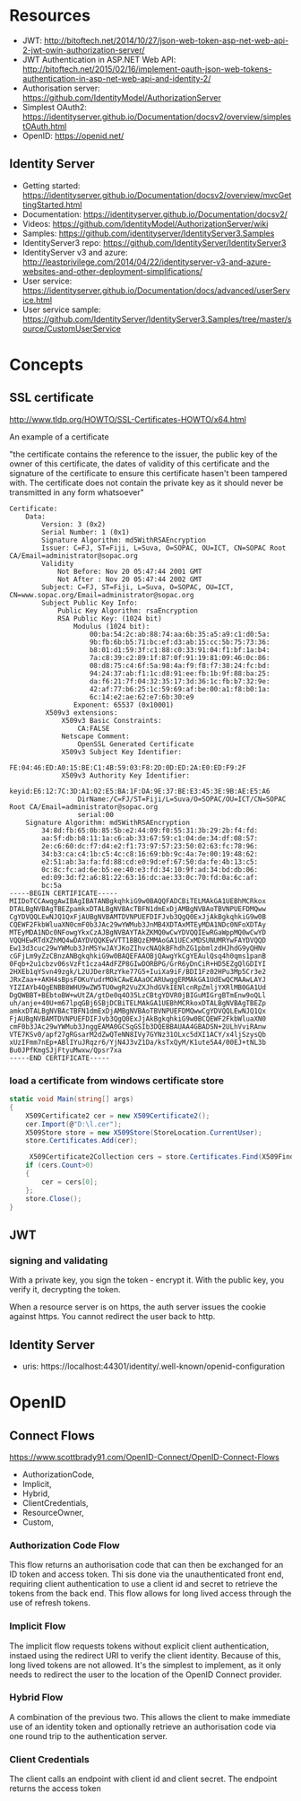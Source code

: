 # Resources

* JWT: http://bitoftech.net/2014/10/27/json-web-token-asp-net-web-api-2-jwt-owin-authorization-server/
* JWT Authentication in ASP.NET Web API: http://bitoftech.net/2015/02/16/implement-oauth-json-web-tokens-authentication-in-asp-net-web-api-and-identity-2/
* Authorisation server: https://github.com/IdentityModel/AuthorizationServer
* Simplest OAuth2: https://identityserver.github.io/Documentation/docsv2/overview/simplestOAuth.html
* OpenID: https://openid.net/

## Identity Server

* Getting started: https://identityserver.github.io/Documentation/docsv2/overview/mvcGettingStarted.html
* Documentation: https://identityserver.github.io/Documentation/docsv2/
* Videos: https://github.com/IdentityModel/AuthorizationServer/wiki
* Samples: https://github.com/identityserver/IdentityServer3.Samples
* IdentityServer3 repo: https://github.com/IdentityServer/IdentityServer3
* IdentityServer v3 and azure: http://leastprivilege.com/2014/04/22/identityserver-v3-and-azure-websites-and-other-deployment-simplifications/
* User service: https://identityserver.github.io/Documentation/docs/advanced/userService.html
* User service sample: https://github.com/IdentityServer/IdentityServer3.Samples/tree/master/source/CustomUserService

# Concepts

## SSL certificate

http://www.tldp.org/HOWTO/SSL-Certificates-HOWTO/x64.html

An example of a certificate

"the certificate contains the reference to the issuer, the public key of the owner of this certificate, the dates of validity of this certificate and the signature of the certificate to ensure this certificate hasen't been tampered with. The certificate does not contain the private key as it should never be transmitted in any form whatsoever"

```
Certificate: 
    Data: 
        Version: 3 (0x2) 
        Serial Number: 1 (0x1) 
        Signature Algorithm: md5WithRSAEncryption 
        Issuer: C=FJ, ST=Fiji, L=Suva, O=SOPAC, OU=ICT, CN=SOPAC Root CA/Email=administrator@sopac.org 
        Validity 
            Not Before: Nov 20 05:47:44 2001 GMT 
            Not After : Nov 20 05:47:44 2002 GMT 
        Subject: C=FJ, ST=Fiji, L=Suva, O=SOPAC, OU=ICT, CN=www.sopac.org/Email=administrator@sopac.org 
        Subject Public Key Info: 
            Public Key Algorithm: rsaEncryption  
            RSA Public Key: (1024 bit) 
                Modulus (1024 bit): 
                    00:ba:54:2c:ab:88:74:aa:6b:35:a5:a9:c1:d0:5a: 
                    9b:fb:6b:b5:71:bc:ef:d3:ab:15:cc:5b:75:73:36: 
                    b8:01:d1:59:3f:c1:88:c0:33:91:04:f1:bf:1a:b4: 
                    7a:c8:39:c2:89:1f:87:0f:91:19:81:09:46:0c:86: 
                    08:d8:75:c4:6f:5a:98:4a:f9:f8:f7:38:24:fc:bd: 
                    94:24:37:ab:f1:1c:d8:91:ee:fb:1b:9f:88:ba:25: 
                    da:f6:21:7f:04:32:35:17:3d:36:1c:fb:b7:32:9e: 
                    42:af:77:b6:25:1c:59:69:af:be:00:a1:f8:b0:1a: 
                    6c:14:e2:ae:62:e7:6b:30:e9 
                Exponent: 65537 (0x10001) 
         X509v3 extensions: 
             X509v3 Basic Constraints: 
                 CA:FALSE 
             Netscape Comment: 
                 OpenSSL Generated Certificate
             X509v3 Subject Key Identifier:
                 FE:04:46:ED:A0:15:BE:C1:4B:59:03:F8:2D:0D:ED:2A:E0:ED:F9:2F 
             X509v3 Authority Key Identifier:
                 keyid:E6:12:7C:3D:A1:02:E5:BA:1F:DA:9E:37:BE:E3:45:3E:9B:AE:E5:A6 
                 DirName:/C=FJ/ST=Fiji/L=Suva/O=SOPAC/OU=ICT/CN=SOPAC Root CA/Email=administrator@sopac.org 
                 serial:00
    Signature Algorithm: md5WithRSAEncryption
        34:8d:fb:65:0b:85:5b:e2:44:09:f0:55:31:3b:29:2b:f4:fd: 
        aa:5f:db:b8:11:1a:c6:ab:33:67:59:c1:04:de:34:df:08:57: 
        2e:c6:60:dc:f7:d4:e2:f1:73:97:57:23:50:02:63:fc:78:96: 
        34:b3:ca:c4:1b:c5:4c:c8:16:69:bb:9c:4a:7e:00:19:48:62: 
        e2:51:ab:3a:fa:fd:88:cd:e0:9d:ef:67:50:da:fe:4b:13:c5: 
        0c:8c:fc:ad:6e:b5:ee:40:e3:fd:34:10:9f:ad:34:bd:db:06: 
        ed:09:3d:f2:a6:81:22:63:16:dc:ae:33:0c:70:fd:0a:6c:af:
        bc:5a 
-----BEGIN CERTIFICATE----- 
MIIDoTCCAwqgAwIBAgIBATANBgkqhkiG9w0BAQQFADCBiTELMAkGA1UEBhMCRkox 
DTALBgNVBAgTBEZpamkxDTALBgNVBAcTBFN1dmExDjAMBgNVBAoTBVNPUEFDMQww 
CgYDVQQLEwNJQ1QxFjAUBgNVBAMTDVNPUEFDIFJvb3QgQ0ExJjAkBgkqhkiG9w0B 
CQEWF2FkbWluaXN0cmF0b3JAc29wYWMub3JnMB4XDTAxMTEyMDA1NDc0NFoXDTAy 
MTEyMDA1NDc0NFowgYkxCzAJBgNVBAYTAkZKMQ0wCwYDVQQIEwRGaWppMQ0wCwYD 
VQQHEwRTdXZhMQ4wDAYDVQQKEwVTT1BBQzEMMAoGA1UECxMDSUNUMRYwFAYDVQQD 
Ew13d3cuc29wYWMub3JnMSYwJAYJKoZIhvcNAQkBFhdhZG1pbmlzdHJhdG9yQHNv 
cGFjLm9yZzCBnzANBgkqhkiG9w0BAQEFAAOBjQAwgYkCgYEAulQsq4h0qms1panB 
0Fqb+2u1cbzv06sVzFt1cza4AdFZP8GIwDORBPG/GrR6yDnCiR+HD5EZgQlGDIYI 
2HXEb1qYSvn49zgk/L2UJDer8RzYke77G5+IuiXa9iF/BDI1Fz02HPu3Mp5Cr3e2 
JRxZaa++AKH4sBpsFOKuYudrMOkCAwEAAaOCARUwggERMAkGA1UdEwQCMAAwLAYJ 
YIZIAYb4QgENBB8WHU9wZW5TU0wgR2VuZXJhdGVkIENlcnRpZmljYXRlMB0GA1Ud
DgQWBBT+BEbtoBW+wUtZA/gtDe0q4O35LzCBtgYDVR0jBIGuMIGrgBTmEnw9oQLl 
uh/anje+40U+m67lpqGBj6SBjDCBiTELMAkGA1UEBhMCRkoxDTALBgNVBAgTBEZp 
amkxDTALBgNVBAcTBFN1dmExDjAMBgNVBAoTBVNPUEFDMQwwCgYDVQQLEwNJQ1Qx 
FjAUBgNVBAMTDVNPUEFDIFJvb3QgQ0ExJjAkBgkqhkiG9w0BCQEWF2FkbWluaXN0 
cmF0b3JAc29wYWMub3JnggEAMA0GCSqGSIb3DQEBBAUAA4GBADSN+2ULhVviRAnw 
VTE7KSv0/apf27gRGsarM2dZwQTeNN8IVy7GYNz31OLxc5dXI1ACY/x4ljSzysQb 
xUzIFmm7nEp+ABlIYuJRqzr6/YjN4J3vZ1Da/ksTxQyM/K1ute5A4/00EJ+tNL3b 
Bu0JPfKmgSJjFtyuMwxw/Qpsr7xa
-----END CERTIFICATE-----
```


### load a certificate from windows certificate store

```csharp
static void Main(string[] args)
{
    X509Certificate2 cer = new X509Certificate2();
    cer.Import(@"D:\l.cer");
    X509Store store = new X509Store(StoreLocation.CurrentUser);
    store.Certificates.Add(cer);

     X509Certificate2Collection cers = store.Certificates.Find(X509FindType.FindBySubjectName, "My Cert's Subject Name", false);
    if (cers.Count>0)
    {
        cer = cers[0];
    };
    store.Close();
}
```

## JWT

### signing and validating

With a private key, you sign the token - encrypt it. With the public key, you verify it, decrypting the token.

When a resource server is on https, the auth server issues the cookie against https. You cannot redirect the user back to http.

## Identity Server

* uris: https://localhost:44301/identity/.well-known/openid-configuration

# OpenID

## Connect Flows
https://www.scottbrady91.com/OpenID-Connect/OpenID-Connect-Flows

* AuthorizationCode,
* Implicit,
* Hybrid,
* ClientCredentials,
* ResourceOwner,
* Custom,

### Authorization Code Flow
This flow returns an authorisation code that can then be exchanged for an ID token and access token. Thi sis done via the unauthenticated front end, requiring client authentication to use a client id and secret to retrieve the tokens from the back end. This flow allows for long lived access through the use of refresh tokens.

### Implicit Flow
The implicit flow requests tokens without explicit client authentication, instaed using the redirect URI to verify the client identity. Because of this, long lived tokens are not allowed. It's the simplest to implement, as it only needs to redirect the user to the location of the OpenID Connect provider.

### Hybrid Flow
A combination of the previous two. This allows the client to make immediate use of an identity token and optionally retrieve an authorisation code via one round trip to the authentication server.

### Client Credentials
The client calls an endpoint with client id and client secret. The endpoint returns the access token
